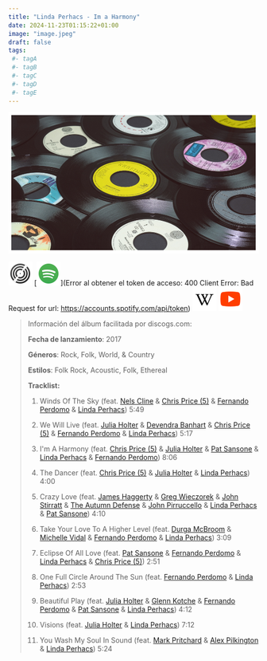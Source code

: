 ```yaml
---
title: "Linda Perhacs - Im a Harmony"
date: 2024-11-23T01:15:22+01:00
image: "image.jpeg"
draft: false
tags:
 #- tagA
 #- tagB
 #- tagC
 #- tagD
 #- tagE
---
```

![cover](image.jpeg (linda perhacs - im-a-harmony))
 
[![discogs](../links/svg/discogs.png (discogs))](https://www.discogs.com/master/1351678)
[![spotify](../links/svg/spotify.png (putify))](Error al obtener el token de acceso: 400 Client Error: Bad Request for url: https://accounts.spotify.com/api/token)
[![wikipedia](../links/svg/wikipedia.png (wikipedia))](error)
[![youtube](../links/svg/youtube.png (youtube))](https://www.youtube.com/playlist?list=PL3u-j_XAf5M3E9Q0dsxQBvisYyfRfX3XL)
 
<!-- [![bandcamp](../links/svg/bandcamp.png (bandcamp))]() -->
<!-- [![lastfm](../links/svg/lastfm.png (lastfm))]() -->
<!-- [![musicbrainz](../links/svg/musicbrainz.png (musicbrainz))]() -->
 
> Información del álbum facilitada por discogs.com:
> 
> **Fecha de lanzamiento**: 2017
> 
> **Géneros**: Rock, Folk, World, & Country
> 
> **Estilos**: Folk Rock, Acoustic, Folk, Ethereal
> 
> **Tracklist:**
> 
>   1. Winds Of The Sky 
> (feat. [Nels Cline](https://www.discogs.com/artist/247084 'Improvisation guitarist and composer born in Los...') & [Chris Price (5)](https://www.discogs.com/artist/1798209 'Singer-songwriter, producer, engineer and mixer based out...') & [Fernando Perdomo](https://www.discogs.com/artist/619752 'Producer and guitarist. Fernando Perdomo is a...') & [Linda Perhacs](https://www.discogs.com/artist/229495 'Psychedelic folk singer - songwriter.'))   5:49
> 
>   2. We Will Live 
> (feat. [Julia Holter](https://www.discogs.com/artist/1475750 'American singer, songwriter and multi-instrumentalist, born 18...') & [Devendra Banhart](https://www.discogs.com/artist/202595 'Venezuelan American singer-songwriter and visual artist born...') & [Chris Price (5)](https://www.discogs.com/artist/1798209 'Singer-songwriter, producer, engineer and mixer based out...') & [Fernando Perdomo](https://www.discogs.com/artist/619752 'Producer and guitarist. Fernando Perdomo is a...') & [Linda Perhacs](https://www.discogs.com/artist/229495 'Psychedelic folk singer - songwriter.'))   5:17
> 
>   3. I'm A Harmony 
> (feat. [Chris Price (5)](https://www.discogs.com/artist/1798209 'Singer-songwriter, producer, engineer and mixer based out...') & [Julia Holter](https://www.discogs.com/artist/1475750 'American singer, songwriter and multi-instrumentalist, born 18...') & [Pat Sansone](https://www.discogs.com/artist/322705 'American multi-instrumentalist, born 21 June 1969 in...') & [Linda Perhacs](https://www.discogs.com/artist/229495 'Psychedelic folk singer - songwriter.') & [Fernando Perdomo](https://www.discogs.com/artist/619752 'Producer and guitarist. Fernando Perdomo is a...'))   8:06
> 
>   4. The Dancer 
> (feat. [Chris Price (5)](https://www.discogs.com/artist/1798209 'Singer-songwriter, producer, engineer and mixer based out...') & [Julia Holter](https://www.discogs.com/artist/1475750 'American singer, songwriter and multi-instrumentalist, born 18...') & [Linda Perhacs](https://www.discogs.com/artist/229495 'Psychedelic folk singer - songwriter.'))   4:00
> 
>   5. Crazy Love 
> (feat. [James Haggerty](https://www.discogs.com/artist/435759 'Bassist from US') & [Greg Wieczorek](https://www.discogs.com/artist/741463 'Greg Wieczorek (aka G. Wiz) is a...') & [John Stirratt](https://www.discogs.com/artist/406537 'American bassist, born 27 November 1967 in...') & [The Autumn Defense](https://www.discogs.com/artist/896572 'Chicago, Illinois US American indie rock band...') & [John Pirruccello](https://www.discogs.com/artist/896569 'Perfil no disponible') & [Linda Perhacs](https://www.discogs.com/artist/229495 'Perfil no disponible') & [Pat Sansone](https://www.discogs.com/artist/322705 'Perfil no disponible'))   4:10
> 
>   6. Take Your Love To A Higher Level 
> (feat. [Durga McBroom](https://www.discogs.com/artist/62909 'Perfil no disponible') & [Michelle Vidal](https://www.discogs.com/artist/5379251 'Perfil no disponible') & [Fernando Perdomo](https://www.discogs.com/artist/619752 'Perfil no disponible') & [Linda Perhacs](https://www.discogs.com/artist/229495 'Perfil no disponible'))   3:09
> 
>   7. Eclipse Of All Love 
> (feat. [Pat Sansone](https://www.discogs.com/artist/322705 'Perfil no disponible') & [Fernando Perdomo](https://www.discogs.com/artist/619752 'Perfil no disponible') & [Linda Perhacs](https://www.discogs.com/artist/229495 'Perfil no disponible') & [Chris Price (5)](https://www.discogs.com/artist/1798209 'Perfil no disponible'))   2:51
> 
>   8. One Full Circle Around The Sun 
> (feat. [Fernando Perdomo](https://www.discogs.com/artist/619752 'Perfil no disponible') & [Linda Perhacs](https://www.discogs.com/artist/229495 'Perfil no disponible'))   2:53
> 
>   9. Beautiful Play 
> (feat. [Julia Holter](https://www.discogs.com/artist/1475750 'Perfil no disponible') & [Glenn Kotche](https://www.discogs.com/artist/523506 'Perfil no disponible') & [Fernando Perdomo](https://www.discogs.com/artist/619752 'Perfil no disponible') & [Pat Sansone](https://www.discogs.com/artist/322705 'Perfil no disponible') & [Linda Perhacs](https://www.discogs.com/artist/229495 'Perfil no disponible'))   4:12
> 
>   10. Visions 
> (feat. [Julia Holter](https://www.discogs.com/artist/1475750 'Perfil no disponible') & [Linda Perhacs](https://www.discogs.com/artist/229495 'Perfil no disponible'))   7:12
> 
>   11. You Wash My Soul In Sound 
> (feat. [Mark Pritchard](https://www.discogs.com/artist/2716 'Perfil no disponible') & [Alex Pilkington](https://www.discogs.com/artist/360843 'Perfil no disponible') & [Linda Perhacs](https://www.discogs.com/artist/229495 'Perfil no disponible'))   5:24
> 
